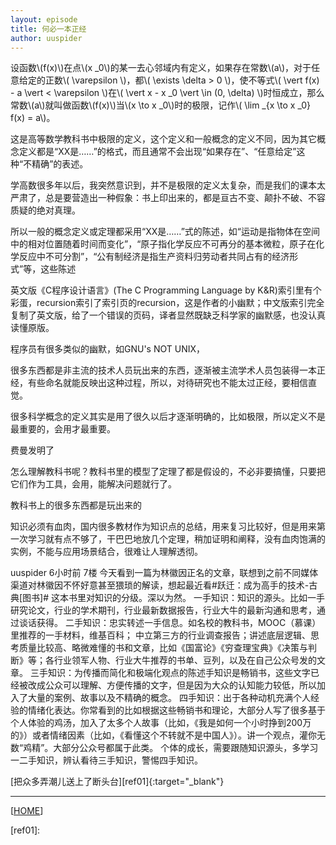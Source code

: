 ```yaml
---
layout: episode
title: 何必一本正经
author: uuspider
---
```

<script type="text/javascript" src="/MathJax.js?config=TeX-AMS-MML_HTMLorMML"></script>

设函数\\(f(x)\\)在点\\(x _0\\)的某一去心邻域内有定义，如果存在常数\\(a\\)，对于任意给定的正数\\( \varepsilon \\)，都\\( \exists \delta > 0 \\)，使不等式\\( \vert f(x) - a \vert < \varepsilon \\)在\\( \vert x - x _0 \vert \in (0, \delta) \\)时恒成立，那么常数\\(a\\)就叫做函数\\(f(x)\\)当\\(x \to x _0\\)时的极限，记作\\( \lim _{x \to x _0} f(x) = a\\)。

这是高等数学教科书中极限的定义，这个定义和一般概念的定义不同，因为其它概念定义都是“XX是……”的格式，而且通常不会出现“如果存在”、“任意给定”这种“不精确”的表述。

学高数很多年以后，我突然意识到，并不是极限的定义太复杂，而是我们的课本太严肃了，总是要营造出一种假象：书上印出来的，都是亘古不变、颠扑不破、不容质疑的绝对真理。

所以一般的概念定义或定理都采用“XX是……”式的陈述，如“运动是指物体在空间中的相对位置随着时间而变化”，“原子指化学反应不可再分的基本微粒，原子在化学反应中不可分割”，“公有制经济是指生产资料归劳动者共同占有的经济形式”等，这些陈述




英文版《C程序设计语言》(The C Programming Language by K&R)索引里有个彩蛋，recursion索引了索引页的recursion，这是作者的小幽默；中文版索引完全复制了英文版，给了一个错误的页码，译者显然既缺乏科学家的幽默感，也没认真读懂原版。

程序员有很多类似的幽默，如GNU's NOT UNIX，

很多东西都是非主流的技术人员玩出来的东西，逐渐被主流学术人员包装得一本正经，有些命名就能反映出这种过程，所以，对待研究也不能太过正经，要相信直觉。

很多科学概念的定义其实是用了很久以后才逐渐明确的，比如极限，所以定义不是最重要的，会用才最重要。

费曼发明了


怎么理解教科书呢？教科书里的模型了定理了都是假设的，不必非要搞懂，只要把它们作为工具，会用，能解决问题就行了。


教科书上的很多东西都是玩出来的





知识必须有血肉，国内很多教材作为知识点的总结，用来复习比较好，但是用来第一次学习就有点不够了，干巴巴地放几个定理，稍加证明和阐释，没有血肉饱满的实例，不能与应用场景结合，很难让人理解透彻。

uuspider 6小时前
   7楼
今天看到一篇为林徽因正名的文章，联想到之前不同媒体渠道对林徽因不怀好意甚至猥琐的解读，想起最近看#跃迁：成为高手的技术-古典[图书]# 这本书里对知识的分级。深以为然。
一手知识：知识的源头。比如一手研究论文，行业的学术期刊，行业最新数据报告，行业大牛的最新沟通和思考，通过谈话获得。
二手知识：忠实转述一手信息。如名校的教科书，MOOC（慕课）里推荐的一手材料，维基百科； 中立第三方的行业调查报告；讲述底层逻辑、思考质量比较高、略微难懂的书和文章，比如《国富论》《穷查理宝典》《决策与判断》等；各行业领军人物、行业大牛推荐的书单、豆列，以及在自己公众号发的文章。
三手知识：为传播而简化和极端化观点的陈述手知识是畅销书，这些文字已经被改成公众可以理解、方便传播的文字，但是因为大众的认知能力较低，所以加入了大量的案例、故事以及不精确的概念。
四手知识：出于各种动机充满个人经验的情绪化表达。你常看到的比如根据这些畅销书和理论，大部分人写了很多基于个人体验的鸡汤，加入了太多个人故事（比如，《我是如何一个小时挣到200万的》）或者情绪因素（比如，《看懂这个不转就不是中国人》）。讲一个观点，灌你无数“鸡精”。大部分公众号都属于此类。
个体的成长，需要跟随知识源头，多学习一二手知识，辨认看待三手知识，警惕四手知识。



[把众多弄潮儿送上了断头台][ref01]{:target="_blank"}

***

[[HOME][episode]]

[episode]:http://about.uuspider.com/2019/06/02/episodeindex.html

[ref01]:
